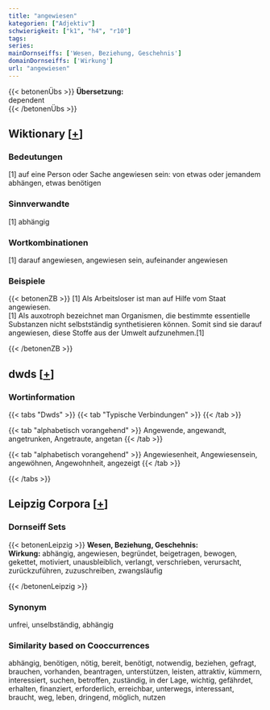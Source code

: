 ```yaml
---
title: "angewiesen"
kategorien: ["Adjektiv"]
schwierigkeit: ["k1", "h4", "r10"]
tags:
series:
mainDornseiffs: ['Wesen, Beziehung, Geschehnis']
domainDornseiffs: ['Wirkung']
url: "angewiesen"
---
```


{{< betonenÜbs >}}
**Übersetzung:**  
dependent  
{{< /betonenÜbs >}}

## Wiktionary [[+](https://de.wiktionary.org/wiki/angewiesen)]

### Bedeutungen
[1] auf eine Person oder Sache angewiesen sein: von etwas oder jemandem abhängen, etwas benötigen  

### Sinnverwandte
[1] abhängig  

### Wortkombinationen
[1] darauf angewiesen, angewiesen sein, aufeinander angewiesen  

### Beispiele
{{< betonenZB >}}
[1] Als Arbeitsloser ist man auf Hilfe vom Staat angewiesen.  
[1] Als auxotroph bezeichnet man Organismen, die bestimmte essentielle Substanzen nicht selbstständig synthetisieren können. Somit sind sie darauf angewiesen, diese Stoffe aus der Umwelt aufzunehmen.[1]  

{{< /betonenZB >}}


## dwds [[+](https://www.dwds.de/wb/angewiesen)]

### Wortinformation
{{< tabs "Dwds" >}}
{{< tab "Typische Verbindungen" >}}
{{< /tab >}}

{{< tab "alphabetisch vorangehend" >}}
Angewende, angewandt, angetrunken, Angetraute, angetan
{{< /tab >}}

{{< tab "alphabetisch vorangehend" >}}
Angewiesenheit, Angewiesensein, angewöhnen, Angewohnheit, angezeigt
{{< /tab >}}

{{< /tabs >}}

## Leipzig Corpora [[+](https://corpora.uni-leipzig.de/en/res?word=angewiesen&corpusId=deu_newscrawl-public_2018)]

### Dornseiff Sets
{{< betonenLeipzig >}}
**Wesen, Beziehung, Geschehnis:**  
**Wirkung:** abhängig, angewiesen, begründet, beigetragen, bewogen, gekettet, motiviert, unausbleiblich, verlangt, verschrieben, verursacht, zurückzuführen, zuzuschreiben, zwangsläufig  

{{< /betonenLeipzig >}}

### Synonym
unfrei, unselbständig, abhängig


### Similarity based on Cooccurrences
abhängig, benötigen, nötig, bereit, benötigt, notwendig, beziehen, gefragt, brauchen, vorhanden, beantragen, unterstützen, leisten, attraktiv, kümmern, interessiert, suchen, betroffen, zuständig, in der Lage, wichtig, gefährdet, erhalten, finanziert, erforderlich, erreichbar, unterwegs, interessant, braucht, weg, leben, dringend, möglich, nutzen

